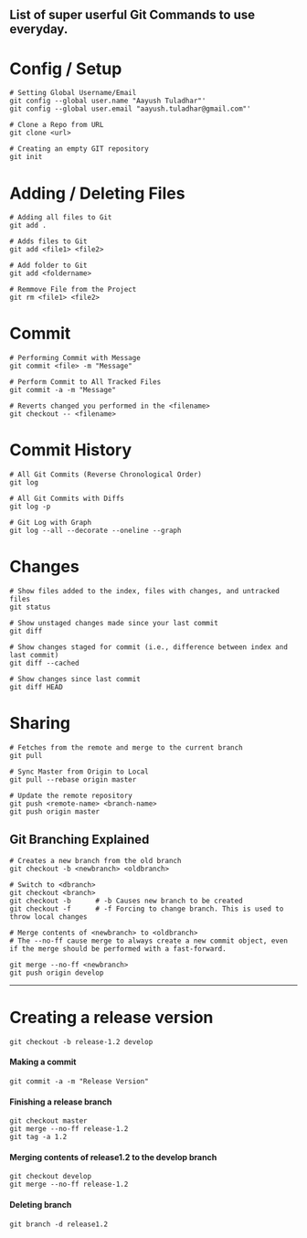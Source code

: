 ## List of super userful Git Commands to use everyday.

# Config / Setup

```
# Setting Global Username/Email
git config --global user.name "Aayush Tuladhar"'
git config --global user.email "aayush.tuladhar@gmail.com"'

# Clone a Repo from URL
git clone <url>

# Creating an empty GIT repository
git init
```

# Adding / Deleting Files

```
# Adding all files to Git
git add .

# Adds files to Git
git add <file1> <file2>

# Add folder to Git
git add <foldername>

# Remmove File from the Project
git rm <file1> <file2>
```

# Commit

```
# Performing Commit with Message
git commit <file> -m "Message"

# Perform Commit to All Tracked Files
git commit -a -m "Message"

# Reverts changed you performed in the <filename>
git checkout -- <filename>
```

# Commit History
```
# All Git Commits (Reverse Chronological Order)
git log

# All Git Commits with Diffs
git log -p

# Git Log with Graph
git log --all --decorate --oneline --graph

```

# Changes

```
# Show files added to the index, files with changes, and untracked files
git status

# Show unstaged changes made since your last commit
git diff

# Show changes staged for commit (i.e., difference between index and last commit)
git diff --cached

# Show changes since last commit
git diff HEAD
```

# Sharing

```
# Fetches from the remote and merge to the current branch
git pull

# Sync Master from Origin to Local 
git pull --rebase origin master

# Update the remote repository
git push <remote-name> <branch-name>
git push origin master
```

## Git Branching Explained

```
# Creates a new branch from the old branch
git checkout -b <newbranch> <oldbranch>

# Switch to <dbranch>
git checkout <branch>
git checkout -b      # -b Causes new branch to be created
git checkout -f      # -f Forcing to change branch. This is used to throw local changes

# Merge contents of <newbranch> to <oldbranch>
# The --no-ff cause merge to always create a new commit object, even if the merge should be performed with a fast-forward.

git merge --no-ff <newbranch>
git push origin develop
```

-----

# Creating a release version

`git checkout -b release-1.2 develop`

#### Making a commit
`git commit -a -m "Release Version"`

#### Finishing a release branch
```
git checkout master
git merge --no-ff release-1.2
git tag -a 1.2
```

#### Merging contents of release1.2 to the develop branch
```
git checkout develop
git merge --no-ff release-1.2
```

#### Deleting branch
`git branch -d release1.2`
